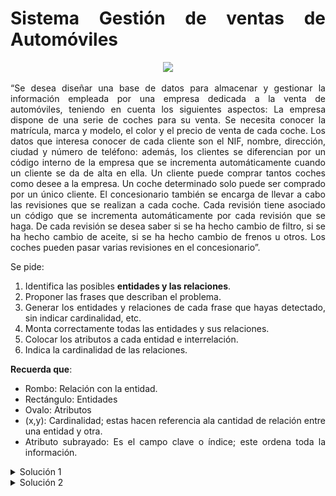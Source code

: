 <div align="justify">

# Sistema Gestión de ventas de Automóviles

<div align="center">
<img src="img/venta-coche.png" width="400px"/>
</div>

“Se desea diseñar una base de datos para almacenar y gestionar la información empleada por una empresa dedicada a la venta de automóviles, teniendo en cuenta los siguientes aspectos: La empresa dispone de una serie de coches para su venta. Se necesita conocer la matrícula, marca y modelo, el color y el precio de venta de cada coche. Los datos que interesa conocer de cada cliente son el NIF, nombre, dirección, ciudad y número de teléfono: además, los clientes se diferencian por un código interno de la empresa que se incrementa automáticamente cuando un cliente se da de alta en ella. Un cliente puede comprar tantos coches como desee a la empresa. Un coche determinado solo puede ser comprado por un único cliente. El concesionario también se encarga de llevar a cabo las revisiones que se realizan a cada coche. Cada revisión tiene asociado un código que se incrementa automáticamente por cada revisión que se haga. De cada revisión se desea saber si se ha hecho cambio de filtro, si se ha hecho cambio de aceite, si se ha hecho cambio de frenos u otros. Los coches pueden pasar varias revisiones en el concesionario”.

Se pide:
1. Identifica las posibles __entidades y las relaciones__.
2. Proponer las frases que describan el problema.
3. Generar los entidades y relaciones de cada frase que hayas detectado, sin indicar cardinalidad, etc.
4. Monta correctamente todas las entidades y sus relaciones.
5. Colocar los atributos a cada entidad e interrelación.
6. Indica la cardinalidad de las relaciones.

__Recuerda que__:
- Rombo: Relación con la entidad.
- Rectángulo: Entidades
- Ovalo: Atributos
- (x,y): Cardinalidad; estas hacen referencia ala cantidad de relación entre una entidad y otra.
- Atributo subrayado: Es el campo clave o índice; este ordena toda la información.


<details>
      <summary>Solución 1</summary>

  </br>
  <img src="er-solucion-1.png">
  </br>
  
</details>

<details>
      <summary>Solución 2</summary>

  </br>
  <img src="er-solucion-2.png">
  </br>
  
</details>

</div>